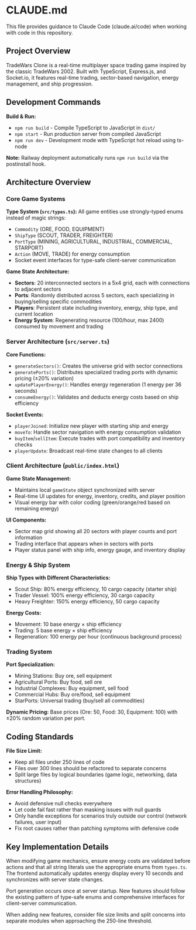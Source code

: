 # CLAUDE.md

This file provides guidance to Claude Code (claude.ai/code) when working with code in this repository.

## Project Overview

TradeWars Clone is a real-time multiplayer space trading game inspired by the classic TradeWars 2002. Built with TypeScript, Express.js, and Socket.io, it features real-time trading, sector-based navigation, energy management, and ship progression.

## Development Commands

**Build & Run:**
- `npm run build` - Compile TypeScript to JavaScript in `dist/`
- `npm start` - Run production server from compiled JavaScript
- `npm run dev` - Development mode with TypeScript hot reload using ts-node

**Note:** Railway deployment automatically runs `npm run build` via the postinstall hook.

## Architecture Overview

### Core Game Systems

**Type System (`src/types.ts`):**
All game entities use strongly-typed enums instead of magic strings:
- `Commodity` (ORE, FOOD, EQUIPMENT)
- `ShipType` (SCOUT, TRADER, FREIGHTER) 
- `PortType` (MINING, AGRICULTURAL, INDUSTRIAL, COMMERCIAL, STARPORT)
- `Action` (MOVE, TRADE) for energy consumption
- Socket event interfaces for type-safe client-server communication

**Game State Architecture:**
- **Sectors**: 20 interconnected sectors in a 5x4 grid, each with connections to adjacent sectors
- **Ports**: Randomly distributed across 5 sectors, each specializing in buying/selling specific commodities
- **Players**: Persistent state including inventory, energy, ship type, and current location
- **Energy System**: Regenerating resource (100/hour, max 2400) consumed by movement and trading

### Server Architecture (`src/server.ts`)

**Core Functions:**
- `generateSectors()`: Creates the universe grid with sector connections
- `generatePorts()`: Distributes specialized trading ports with dynamic pricing (±20% variation)
- `updatePlayerEnergy()`: Handles energy regeneration (1 energy per 36 seconds)
- `consumeEnergy()`: Validates and deducts energy costs based on ship efficiency

**Socket Events:**
- `playerJoined`: Initialize new player with starting ship and energy
- `moveTo`: Handle sector navigation with energy consumption validation
- `buyItem`/`sellItem`: Execute trades with port compatibility and inventory checks
- `playerUpdate`: Broadcast real-time state changes to all clients

### Client Architecture (`public/index.html`)

**Game State Management:**
- Maintains local `gameState` object synchronized with server
- Real-time UI updates for energy, inventory, credits, and player position
- Visual energy bar with color coding (green/orange/red based on remaining energy)

**UI Components:**
- Sector map grid showing all 20 sectors with player counts and port information
- Trading interface that appears when in sectors with ports
- Player status panel with ship info, energy gauge, and inventory display

### Energy & Ship System

**Ship Types with Different Characteristics:**
- Scout Ship: 80% energy efficiency, 10 cargo capacity (starter ship)
- Trader Vessel: 100% energy efficiency, 30 cargo capacity  
- Heavy Freighter: 150% energy efficiency, 50 cargo capacity

**Energy Costs:**
- Movement: 10 base energy × ship efficiency
- Trading: 5 base energy × ship efficiency
- Regeneration: 100 energy per hour (continuous background process)

### Trading System

**Port Specialization:**
- Mining Stations: Buy ore, sell equipment
- Agricultural Ports: Buy food, sell ore  
- Industrial Complexes: Buy equipment, sell food
- Commercial Hubs: Buy ore/food, sell equipment
- StarPorts: Universal trading (buy/sell all commodities)

**Dynamic Pricing:**
Base prices (Ore: 50, Food: 30, Equipment: 100) with ±20% random variation per port.

## Coding Standards

**File Size Limit:**
- Keep all files under 250 lines of code
- Files over 300 lines should be refactored to separate concerns
- Split large files by logical boundaries (game logic, networking, data structures)

**Error Handling Philosophy:**
- Avoid defensive null checks everywhere
- Let code fail fast rather than masking issues with null guards
- Only handle exceptions for scenarios truly outside our control (network failures, user input)
- Fix root causes rather than patching symptoms with defensive code

## Key Implementation Details

When modifying game mechanics, ensure energy costs are validated before actions and that all string literals use the appropriate enums from `types.ts`. The frontend automatically updates energy display every 10 seconds and synchronizes with server state changes.

Port generation occurs once at server startup. New features should follow the existing pattern of type-safe enums and comprehensive interfaces for client-server communication.

When adding new features, consider file size limits and split concerns into separate modules when approaching the 250-line threshold.